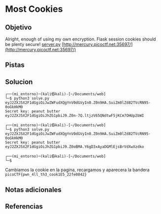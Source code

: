 # Most Cookies

## Objetivo
Alright, enough of using my own encryption. Flask session cookies should be plenty secure! [server.py](https://mercury.picoctf.net/static/1e4bd835ad3e7fe776d49e7b8cc280c1/server.py) [http://mercury.picoctf.net:35697/](http://mercury.picoctf.net:35697/)

## Pistas

## Solucion
```
┌──(mi_entorno)─(kali㉿kali)-[~/Documents/web]
└─$ python3 solve.py eyJ2ZXJ5X2F1dGgiOiJwZWFudXQgYnV0dGVyIn0.Z0n9HA.SuiZm0lZd82TVcRN95-0oGkHkM0
Secret key: peanut butter
eyJ2ZXJ5X2F1dGgiOiJhZG1pbiJ9.Z0n-7Q.ltjzV65QNdtwF5jKCm7OHUp2bWI
                                                                       
┌──(mi_entorno)─(kali㉿kali)-[~/Documents/web]
└─$ python3 solve.py eyJ2ZXJ5X2F1dGgiOiJwZWFudXQgYnV0dGVyIn0.Z0n9HA.SuiZm0lZd82TVcRN95-0oGkHkM0
Secret key: peanut butter
eyJ2ZXJ5X2F1dGgiOiJhZG1pbiJ9.Z0oBMA.Y6gD3xAyaDGMlEjsBrVdXwXzdko
                                                                       
┌──(mi_entorno)─(kali㉿kali)-[~/Documents/web]
└─$ 

```
Cambiamos la cookie en la pagina, recargamos y aparecera la bandera
`picoCTF{pwn_4ll_th3_cook1E5_22fe0842}`

## Notas adicionales

## Referencias